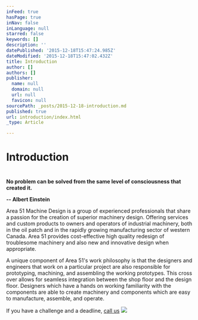 ```yaml
---
inFeed: true
hasPage: true
inNav: false
inLanguage: null
starred: false
keywords: []
description: ''
datePublished: '2015-12-18T15:47:24.985Z'
dateModified: '2015-12-18T15:47:02.432Z'
title: Introduction
author: []
authors: []
publisher:
  name: null
  domain: null
  url: null
  favicon: null
sourcePath: _posts/2015-12-18-introduction.md
published: true
url: introduction/index.html
_type: Article

---
```

# Introduction

# 

**No problem can be solved from the same level of consciousness that created it.**

**-- Albert Einstein**

Area 51 Machine Design is a group of experienced professionals that share a passion for the creation of superior machinery design.  Offering services and custom products to owners and operators of industrial machinery, both in the oil patch and in the rapidly growing manufacturing sector of western Canada.  Area 51 provides cost-effective high quality redesign of troublesome machinery and also new and innovative design when appropriate. 

A unique component of Area 51's work philosophy is that the designers and engineers that work on a particular project are also responsible for prototyping, machining, and assembling the working prototypes. This cross over allows for seamless integration between the shop floor and the design floor. Designers which have a hands on working familiarity with the components are able to create machinery and components which are easy to manufacture, assemble, and operate.

If you have a challenge and a deadline, [call us][0]
![](https://the-grid-user-content.s3-us-west-2.amazonaws.com/736691c6-1819-454b-8c45-ecd9ea2ed2dc.jpg)

[0]: http://sandbox.area51machinedesign.com/page0/Contact/index.html "Contact Us"
